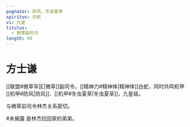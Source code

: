 ```yaml
---
pugnator: 防风、冬虫夏草
spiritus: 白蛇
vi: 九星
titulus:
  - 微草副司令
length: 99
---
```


# 方士谦

[[联盟#微草军区|微草]]副司令，[[精神力#精神体|精神体]]白蛇，同时共鸣机甲[[机甲#防风|防风]]、[[机甲#冬虫夏草|冬虫夏草]]，九星级。

与微草前司令林杰关系密切。

#未揭露 是林杰捡回家的弟弟。
